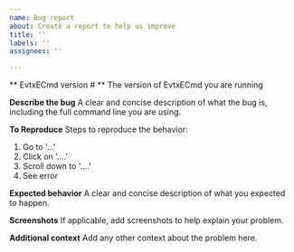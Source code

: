 ```yaml
---
name: Bug report
about: Create a report to help us improve
title: ''
labels: ''
assignees: ''

---
```


** EvtxECmd version # **
The version of EvtxECmd you are running

**Describe the bug**
A clear and concise description of what the bug is, including the full command line you are using.

**To Reproduce**
Steps to reproduce the behavior:
1. Go to '...'
2. Click on '....'
3. Scroll down to '....'
4. See error

**Expected behavior**
A clear and concise description of what you expected to happen.

**Screenshots**
If applicable, add screenshots to help explain your problem.

**Additional context**
Add any other context about the problem here.
